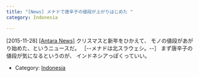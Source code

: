 ```yaml
---
title: "[News] メナドで唐辛子の値段が上がりはじめた "
category: Indonesia

---
```


[2015-11-28] [[Antara News]](http://www.antaranews.com/berita/531971/harga-cabai-di-manado-mulai-naik)  クリスマスと新年をひかえて、
モノの値段があがり始めた、というニュースだ。
［--メナドは北スラウェシ。--］
まず唐辛子の値段が気になるというのが、
インドネシアっぽくっていい。

- Category: [Indonesia](categories.html#Indonesia)

